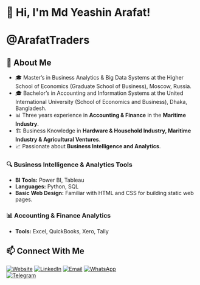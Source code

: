 
# 👋 Hi, I'm Md Yeashin Arafat!
# @ArafatTraders

## 🚀 About Me
- 🎓 Master’s in Business Analytics & Big Data Systems at the Higher School of Economics (Graduate School of Business), Moscow, Russia.
- 🎓 Bachelor’s in Accounting and Information Systems at the United International University (School of Economics and Business), Dhaka, Bangladesh.
- 📊 Three years experience in **Accounting & Finance** in the **Maritime Industry**.
- 🏗️ Business Knowledge in **Hardware & Household Industry, Maritime Industry & Agricultural Ventures**.
- 📈 Passionate about **Business Intelligence and Analytics**.

### 🔍 Business Intelligence & Analytics Tools
- **BI Tools:** Power BI, Tableau
- **Languages:** Python, SQL
- **Basic Web Design:** Familiar with HTML and CSS for building static web pages.
  
### 📊 Accounting & Finance Analytics
- **Tools:** Excel, QuickBooks, Xero, Tally

## 📫 Connect With Me
[![Website](https://img.shields.io/badge/Website-Visit-green?logo=vercel)](https://arafat-website.vercel.app/)
[![LinkedIn](https://img.shields.io/badge/LinkedIn-Profile-blue?logo=linkedin)](https://www.linkedin.com/in/md-yeashin-arafat-976241130/)
[![Email](https://img.shields.io/badge/Email-Mail-red?logo=gmail)](mdarafat.uiu@gmail.com)
[![WhatsApp](https://img.shields.io/badge/WhatsApp-Chat-green?logo=whatsapp)](https://wa.me/8801701069883)  
[![Telegram](https://img.shields.io/badge/Telegram-Message-blue?logo=telegram)](https://t.me/Yeashin1236)



